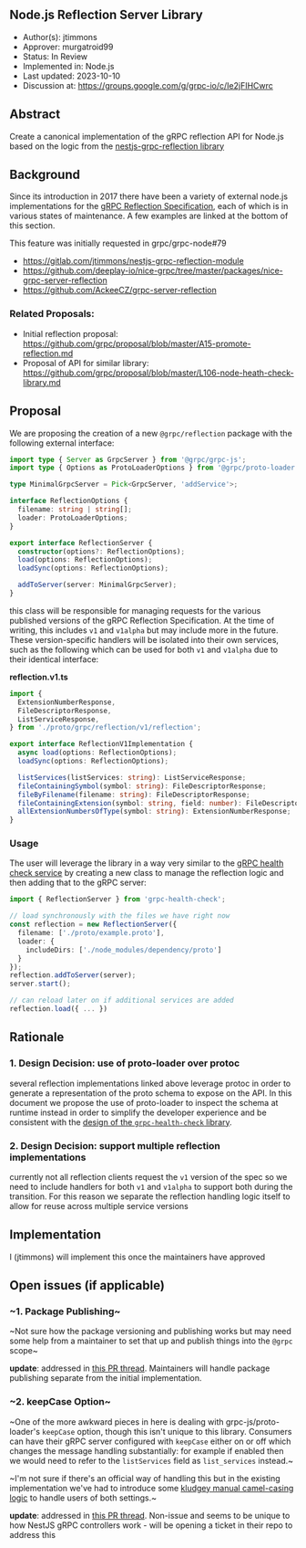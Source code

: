 Node.js Reflection Server Library
----
* Author(s): jtimmons
* Approver: murgatroid99
* Status: In Review
* Implemented in: Node.js
* Last updated: 2023-10-10
* Discussion at: https://groups.google.com/g/grpc-io/c/Ie2jFIHCwrc

## Abstract

Create a canonical implementation of the gRPC reflection API for Node.js based on the logic from the [nestjs-grpc-reflection library](https://gitlab.com/jtimmons/nestjs-grpc-reflection-module/-/blob/30b67a78ff99e31ae54a0ab34c3784316579c665/src/grpc-reflection/grpc-reflection.service.ts)

## Background

Since its introduction in 2017 there have been a variety of external node.js implementations for the [gRPC Reflection Specification](https://github.com/grpc/grpc/blob/ce75ec23a1a9c5239834b92da4ce0992d367a39c/doc/server-reflection.md), each of which is in various states of maintenance. A few examples are linked at the bottom of this section.

This feature was initially requested in grpc/grpc-node#79

* https://gitlab.com/jtimmons/nestjs-grpc-reflection-module
* https://github.com/deeplay-io/nice-grpc/tree/master/packages/nice-grpc-server-reflection
* https://github.com/AckeeCZ/grpc-server-reflection

### Related Proposals:
* Initial reflection proposal: https://github.com/grpc/proposal/blob/master/A15-promote-reflection.md
* Proposal of API for similar library: https://github.com/grpc/proposal/blob/master/L106-node-heath-check-library.md

## Proposal

We are proposing the creation of a new `@grpc/reflection` package with the following external interface:

```ts
import type { Server as GrpcServer } from '@grpc/grpc-js';
import type { Options as ProtoLoaderOptions } from '@grpc/proto-loader';

type MinimalGrpcServer = Pick<GrpcServer, 'addService'>;

interface ReflectionOptions {
  filename: string | string[];
  loader: ProtoLoaderOptions;
}

export interface ReflectionServer {
  constructor(options?: ReflectionOptions);
  load(options: ReflectionOptions);
  loadSync(options: ReflectionOptions);

  addToServer(server: MinimalGrpcServer);
}
```

this class will be responsible for managing requests for the various published versions of the gRPC Reflection Specification. At the time of writing, this includes `v1` and `v1alpha` but may include more in the future. These version-specific handlers will be isolated into their own services, such as the following which can be used for both `v1` and `v1alpha` due to their identical interface:

**reflection.v1.ts**
```ts
import {
  ExtensionNumberResponse,
  FileDescriptorResponse,
  ListServiceResponse,
} from './proto/grpc/reflection/v1/reflection';

export interface ReflectionV1Implementation {
  async load(options: ReflectionOptions);
  loadSync(options: ReflectionOptions);

  listServices(listServices: string): ListServiceResponse;
  fileContainingSymbol(symbol: string): FileDescriptorResponse;
  fileByFilename(filename: string): FileDescriptorResponse;
  fileContainingExtension(symbol: string, field: number): FileDescriptorResponse;
  allExtensionNumbersOfType(symbol: string): ExtensionNumberResponse;
}
```

### Usage
The user will leverage the library in a way very similar to the [gRPC health check service](https://github.com/grpc/grpc-node/tree/83743646cf69baf9ae1294015de5ffed33339154/packages/grpc-health-check) by creating a new class to manage the reflection logic and then adding that to the gRPC server:

```ts
import { ReflectionServer } from 'grpc-health-check';

// load synchronously with the files we have right now
const reflection = new ReflectionServer({
  filename: ['./proto/example.proto'],
  loader: {
    includeDirs: ['./node_modules/dependency/proto']
  }
});
reflection.addToServer(server);
server.start();

// can reload later on if additional services are added
reflection.load({ ... })
```

## Rationale

### 1. Design Decision: use of proto-loader over protoc
several reflection implementations linked above leverage protoc in order to generate a representation of the proto schema to expose on the API. In this document we propose the use of proto-loader to inspect the schema at runtime instead in order to simplify the developer experience and be consistent with the [design of the `grpc-health-check` library](https://github.com/grpc/proposal/blob/ee75a4010214ddda02ba992e69f1c57be7f71497/L106-node-heath-check-library.md#switch-from-protoc-to-grpcproto-loader).

### 2. Design Decision: support multiple reflection implementations
currently not all reflection clients request the `v1` version of the spec so we need to include handlers for both `v1` and `v1alpha` to support both during the transition. For this reason we separate the reflection handling logic itself to allow for reuse across multiple service versions

## Implementation

I (jtimmons) will implement this once the maintainers have approved

## Open issues (if applicable)

### ~1. Package Publishing~

~Not sure how the package versioning and publishing works but may need some help from a maintainer to set that up and publish things into the `@grpc` scope~

**update**: addressed in [this PR thread](https://github.com/grpc/proposal/pull/397#discussion_r1355334943). Maintainers will handle package publishing separate from the initial implementation.

### ~2. keepCase Option~
~One of the more awkward pieces in here is dealing with grpc-js/proto-loader's `keepCase` option, though this isn't unique to this library. Consumers can have their gRPC server configured with `keepCase` either on or off which changes the message handling substantially: for example if enabled then we would need to refer to the `listServices` field as `list_services` instead.~

~I'm not sure if there's an official way of handling this but in the existing implementation we've had to introduce some [kludgey manual camel-casing logic](https://gitlab.com/jtimmons/nestjs-grpc-reflection-module/-/blob/30b67a78ff99e31ae54a0ab34c3784316579c665/src/grpc-reflection/controllers/v1.base.controller.ts#L48) to handle users of both settings.~

**update**: addressed in [this PR thread](https://github.com/grpc/proposal/pull/397#discussion_r1355335656). Non-issue and seems to be unique to how NestJS gRPC controllers work - will be opening a ticket in their repo to address this

